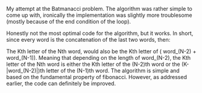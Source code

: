 My attempt at the Batmanacci problem. The algorithm was rather simple to come up with, ironically the implementation was slightly more troublesome (mostly because of the end condition of the loop).

Honestly not the most optimal code for the algorithm, but it works. In short, since every word is the concatenation of the last two words, then:

The Kth letter of the Nth word, would also be the Kth letter of ( word_(N-2) + word_(N-1)). Meaning that depending on the length of word_(N-2), 
the Kth letter of the Nth word is either the Kth letter of the (N-2)th word or the (K-|word_(N-2)|)th letter of the (N-1)th word. The algorithm is simple
and based on the fundamental property of fibonacci. However, as addressed earlier, the code can definitely be improved.


